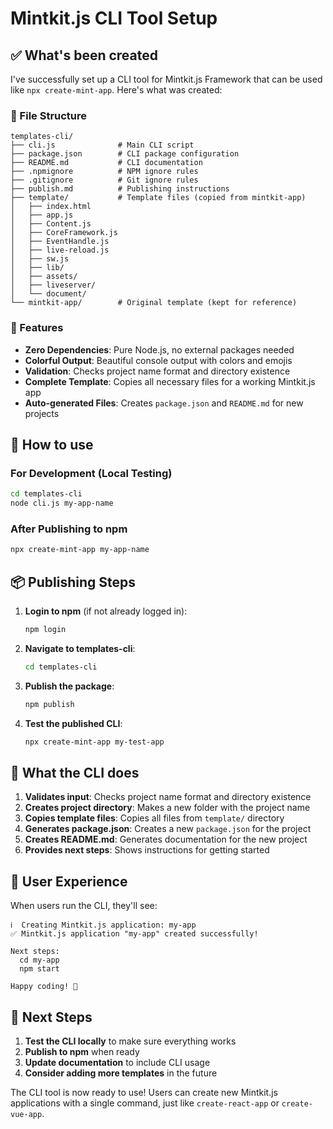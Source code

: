 # Mintkit.js CLI Tool Setup

## ✅ What's been created

I've successfully set up a CLI tool for Mintkit.js Framework that can be used like `npx create-mint-app`. Here's what was created:

### 📁 File Structure
```
templates-cli/
├── cli.js              # Main CLI script
├── package.json        # CLI package configuration
├── README.md           # CLI documentation
├── .npmignore          # NPM ignore rules
├── .gitignore          # Git ignore rules
├── publish.md          # Publishing instructions
├── template/           # Template files (copied from mintkit-app)
│   ├── index.html
│   ├── app.js
│   ├── Content.js
│   ├── CoreFramework.js
│   ├── EventHandle.js
│   ├── live-reload.js
│   ├── sw.js
│   ├── lib/
│   ├── assets/
│   ├── liveserver/
│   └── document/
└── mintkit-app/        # Original template (kept for reference)
```

### 🚀 Features
- **Zero Dependencies**: Pure Node.js, no external packages needed
- **Colorful Output**: Beautiful console output with colors and emojis
- **Validation**: Checks project name format and directory existence
- **Complete Template**: Copies all necessary files for a working Mintkit.js app
- **Auto-generated Files**: Creates `package.json` and `README.md` for new projects

## 🎯 How to use

### For Development (Local Testing)
```bash
cd templates-cli
node cli.js my-app-name
```

### After Publishing to npm
```bash
npx create-mint-app my-app-name
```

## 📦 Publishing Steps

1. **Login to npm** (if not already logged in):
   ```bash
   npm login
   ```

2. **Navigate to templates-cli**:
   ```bash
   cd templates-cli
   ```

3. **Publish the package**:
   ```bash
   npm publish
   ```

4. **Test the published CLI**:
   ```bash
   npx create-mint-app my-test-app
   ```

## 🔧 What the CLI does

1. **Validates input**: Checks project name format and directory existence
2. **Creates project directory**: Makes a new folder with the project name
3. **Copies template files**: Copies all files from `template/` directory
4. **Generates package.json**: Creates a new `package.json` for the project
5. **Creates README.md**: Generates documentation for the new project
6. **Provides next steps**: Shows instructions for getting started

## 🎨 User Experience

When users run the CLI, they'll see:
```
ℹ️  Creating Mintkit.js application: my-app
✅ Mintkit.js application "my-app" created successfully!

Next steps:
  cd my-app
  npm start

Happy coding! 🎉
```

## 📝 Next Steps

1. **Test the CLI locally** to make sure everything works
2. **Publish to npm** when ready
3. **Update documentation** to include CLI usage
4. **Consider adding more templates** in the future

The CLI tool is now ready to use! Users can create new Mintkit.js applications with a single command, just like `create-react-app` or `create-vue-app`. 